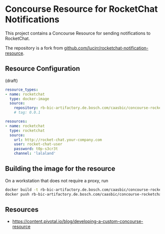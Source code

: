 Concourse Resource for RocketChat Notifications
===============================================

This project contains a Concourse Resource for sending notifications to RocketChat.

The repository is a fork from [github.com/lucirr/rocketchat-notification-resource](https://github.com/lucirr/rocketchat-notification-resource).


Resource Configuration
----------------------

(draft)

```yaml
resource_types:
- name: rocketchat
  type: docker-image
  source:
    repository: rb-bic-artifactory.de.bosch.com/caasbic/concourse-rocketchat-notification-resource
    # tag: 0.0.1

resources:
- name: rocketchat
  type: rocketchat
  source:
    url: http://rocket-chat.your-company.com  
    user: rocket-chat-user
    password: t0p-s3cr3t
    channel: 'lalaland'
```


Building the image for the resource
-----------------------------------

On a workstation that does not require a proxy, run

```bash
docker build -t rb-bic-artifactory.de.bosch.com/caasbic/concourse-rocketchat-notification-resource .
docker push rb-bic-artifactory.de.bosch.com/caasbic/concourse-rocketchat-notification-resource
```


Resources
---------

* https://content.pivotal.io/blog/developing-a-custom-concourse-resource

